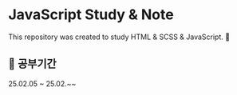 # JavaScript Study & Note

This repository was created to study HTML & SCSS & JavaScript. 💖

## 📖 공부기간

25.02.05 ~ 25.02.~~
